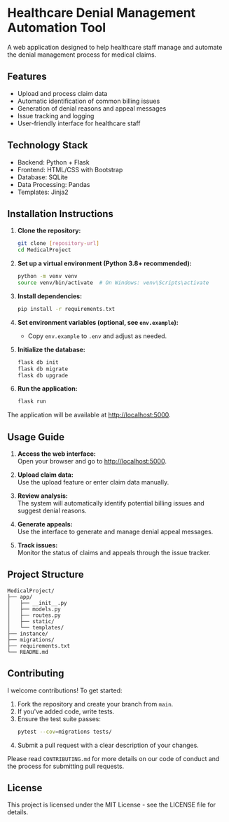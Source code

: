 # Healthcare Denial Management Automation Tool

A web application designed to help healthcare staff manage and automate the denial management process for medical claims.

## Features

- Upload and process claim data
- Automatic identification of common billing issues
- Generation of denial reasons and appeal messages
- Issue tracking and logging
- User-friendly interface for healthcare staff

## Technology Stack

- Backend: Python + Flask
- Frontend: HTML/CSS with Bootstrap
- Database: SQLite
- Data Processing: Pandas
- Templates: Jinja2

## Installation Instructions

1. **Clone the repository:**
    ```bash
    git clone [repository-url]
    cd MedicalProject
    ```

2. **Set up a virtual environment (Python 3.8+ recommended):**
    ```bash
    python -m venv venv
    source venv/bin/activate  # On Windows: venv\Scripts\activate
    ```

3. **Install dependencies:**
    ```bash
    pip install -r requirements.txt
    ```

4. **Set environment variables (optional, see `env.example`):**
    - Copy `env.example` to `.env` and adjust as needed.

5. **Initialize the database:**
    ```bash
    flask db init
    flask db migrate
    flask db upgrade
    ```

6. **Run the application:**
    ```bash
    flask run
    ```

The application will be available at [http://localhost:5000](http://localhost:5000).

## Usage Guide

1. **Access the web interface:**  
   Open your browser and go to [http://localhost:5000](http://localhost:5000).

2. **Upload claim data:**  
   Use the upload feature or enter claim data manually.

3. **Review analysis:**  
   The system will automatically identify potential billing issues and suggest denial reasons.

4. **Generate appeals:**  
   Use the interface to generate and manage denial appeal messages.

5. **Track issues:**  
   Monitor the status of claims and appeals through the issue tracker.

## Project Structure

```
MedicalProject/
├── app/
│   ├── __init__.py
│   ├── models.py
│   ├── routes.py
│   ├── static/
│   └── templates/
├── instance/
├── migrations/
├── requirements.txt
└── README.md
```

## Contributing

I welcome contributions! To get started:

1. Fork the repository and create your branch from `main`.
2. If you've added code, write tests.
3. Ensure the test suite passes:  
   ```bash
   pytest --cov=migrations tests/
   ```
4. Submit a pull request with a clear description of your changes.

Please read `CONTRIBUTING.md` for more details on our code of conduct and the process for submitting pull requests.

## License

This project is licensed under the MIT License - see the LICENSE file for details. 